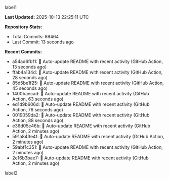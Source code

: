
label1 
<!-- ACTIVITY_START -->
**Last Updated:** 2025-10-13 22:25:11 UTC

**Repository Stats:**
- Total Commits: 89464
- Last Commit: 13 seconds ago

**Recent Commits:**
- a54ad6fbf1: 🤖 Auto-update README with recent activity (GitHub Action, 13 seconds ago)
- ffab4a134d: 🤖 Auto-update README with recent activity (GitHub Action, 28 seconds ago)
- 85d5be1f25: 🤖 Auto-update README with recent activity (GitHub Action, 45 seconds ago)
- 1400baecad: 🤖 Auto-update README with recent activity (GitHub Action, 63 seconds ago)
- ed1d9b606d: 🤖 Auto-update README with recent activity (GitHub Action, 76 seconds ago)
- 0019059da2: 🤖 Auto-update README with recent activity (GitHub Action, 88 seconds ago)
- e36d05c46b: 🤖 Auto-update README with recent activity (GitHub Action, 2 minutes ago)
- 591a843e4f: 🤖 Auto-update README with recent activity (GitHub Action, 2 minutes ago)
- 59abf1c351: 🤖 Auto-update README with recent activity (GitHub Action, 2 minutes ago)
- 2e16b3bae7: 🤖 Auto-update README with recent activity (GitHub Action, 2 minutes ago)
<!-- ACTIVITY_END -->

label2
